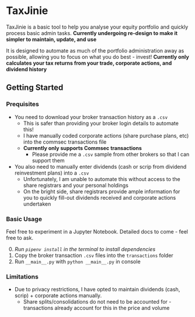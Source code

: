 # TaxJinie

TaxJinie is a basic tool to help you analyse your equity portfolio and quickly process basic admin tasks.
**Currently undergoing re-design to make it simpler to maintain, update, and use**

It is designed to automate as much of the portfolio administration away as possible, allowing you to focus on what you do best - invest!
**Currently only calculates your tax returns from your trade, corporate actions, and dividend history**

## Getting Started

### Prequisites

- You need to download your broker transaction history as a `.csv`
  - This is safer than providing your broker login details to automate this!
  - I have manually coded corporate actions (share purchase plans, etc) into the commsec transactions file
  - **Currently only supports Commsec transactions**
    - Please provide me a `.csv` sample from other brokers so that I can support them
- You also need to manually enter dividends (cash or scrip from dividend reinvestment plans) into a `.csv`
  - Unfortunately, I am unable to automate this without access to the share registrars and your personal holdings
  - On the bright side, share registrars provide ample information for you to quickly fill-out dividends received and corporate actions undertaken

### Basic Usage

Feel free to experiment in a Jupyter Notebook. Detailed docs to come - feel free to ask.

0. *Run `pipenv install` in the terminal to install dependencies*
1. Copy the broker transaction `.csv` files into the `transactions` folder
2. Run `__main__.py` with `python __main__.py` in console

### Limitations

- Due to privacy restrictions, I have opted to maintain dividends (cash, scrip) + corporate actions manually.
    - Share splits/consolidations do not need to be accounted for - transactions already account for this in the price and volume